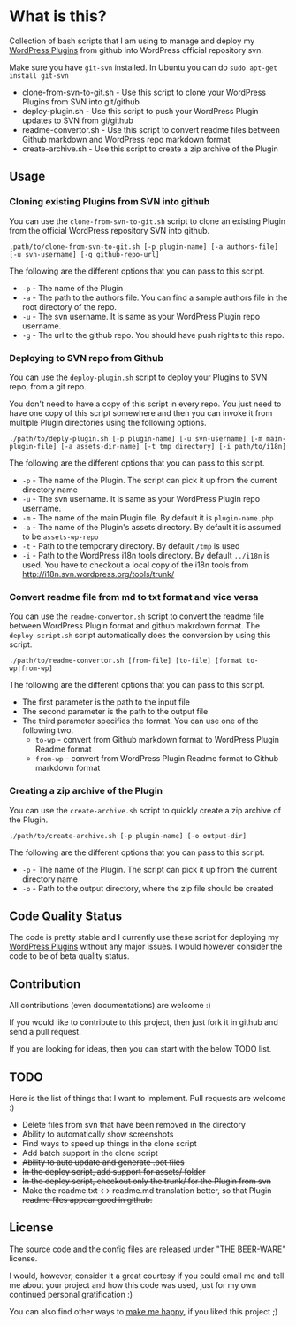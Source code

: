 What is this?
=============

Collection of bash scripts that I am using to manage and deploy my [WordPress Plugins](http://sudarmuthu.com/wordpress) from github into WordPress official repository svn.

Make sure you have `git-svn` installed. In Ubuntu you can do `sudo apt-get install git-svn`

- clone-from-svn-to-git.sh - Use this script to clone your WordPress Plugins from SVN into git/github
- deploy-plugin.sh - Use this script to push your WordPress Plugin updates to SVN from gi/github
- readme-convertor.sh - Use this script to convert readme files between Github markdown and WordPress repo markdown format
- create-archive.sh - Use this script to create a zip archive of the Plugin

Usage
-------------

### Cloning existing Plugins from SVN into github

You can use the `clone-from-svn-to-git.sh` script to clone an existing Plugin from the official WordPress repository SVN into github.

`.path/to/clone-from-svn-to-git.sh [-p plugin-name] [-a authors-file] [-u svn-username] [-g github-repo-url]`

The following are the different options that you can pass to this script.

- `-p` - The name of the Plugin
- `-a` - The path to the authors file. You can find a sample authors file in the root directory of the repo.
- `-u` - The svn username. It is same as your WordPress Plugin repo username.
- `-g` - The url to the github repo. You should have push rights to this repo.

### Deploying to SVN repo from Github

You can use the `deploy-plugin.sh` script to deploy your Plugins to SVN repo, from a git repo.

You don't need to have a copy of this script in every repo. You just need to have one copy of this script somewhere and then you can invoke it from multiple Plugin directories using the following options.

`./path/to/deply-plugin.sh [-p plugin-name] [-u svn-username] [-m main-plugin-file] [-a assets-dir-name] [-t tmp directory] [-i path/to/i18n]`

The following are the different options that you can pass to this script.

- `-p` - The name of the Plugin. The script can pick it up from the current directory name
- `-u` - The svn username. It is same as your WordPress Plugin repo username.
- `-m` - The name of the main Plugin file. By default it is `plugin-name.php`
- `-a` - The name of the Plugin's assets directory. By default it is assumed to be `assets-wp-repo`
- `-t` - Path to the temporary directory. By default `/tmp` is used
- `-i` - Path to the WordPress i18n tools directory. By default `../i18n` is used. You have to checkout a local copy of the i18n tools from http://i18n.svn.wordpress.org/tools/trunk/

### Convert readme file from md to txt format and vice versa

You can use the `readme-convertor.sh` script to convert the readme file between WordPress Plugin format and github makrdown format. The `deploy-script.sh` script automatically does the conversion by using this script.

`./path/to/readme-convertor.sh [from-file] [to-file] [format to-wp|from-wp]`

The following are the different options that you can pass to this script.

- The first parameter is the path to the input file
- The second parameter is the path to the output file
- The third parameter specifies the format. You can use one of the following two.
    - `to-wp` - convert from Github markdown format to WordPress Plugin Readme format
    - `from-wp` - convert from WordPress Plugin Readme format to Github markdown format

### Creating a zip archive of the Plugin

You can use the `create-archive.sh` script to quickly create a zip archive of the Plugin.

`./path/to/create-archive.sh [-p plugin-name] [-o output-dir]`

The following are the different options that you can pass to this script.

- `-p` - The name of the Plugin. The script can pick it up from the current directory name
- `-o` - Path to the output directory, where the zip file should be created

Code Quality Status
-------------------

The code is pretty stable and I currently use these script for deploying my [WordPress Plugins](http://sudarmuthu.com/wordpress) without any major issues. I would however consider the code to be of beta quality status.

Contribution
-------------
All contributions (even documentations) are welcome :)

If you would like to contribute to this project, then just fork it in github and send a pull request.

If you are looking for ideas, then you can start with the below TODO list.

TODO
-------------

Here is the list of things that I want to implement. Pull requests are welcome :)

- Delete files from svn that have been removed in the directory
- Ability to automatically show screenshots
- Find ways to speed up things in the clone script
- Add batch support in the clone script
- <del>Ability to auto update and generate .pot files</del>
- <del>In the deploy script, add support for assets/ folder</del>
- <del>In the deploy script, checkout only the trunk/ for the Plugin from svn</del>
- <del>Make the readme.txt <-> readme.md translation better, so that Plugin readme files appear good in github.</del>

License
-------

The source code and the config files are released under "THE BEER-WARE" license.

I would, however, consider it a great courtesy if you could email me and tell me about your project and how this code was used, just for my own continued personal gratification :)

You can also find other ways to [make me happy](http://sudarmuthu.com/if-you-wanna-thank-me), if you liked this project ;)
